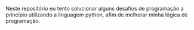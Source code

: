 Neste repositório eu tento solucionar alguns desafios de programação a princípio utilizando a linguagem python, afim de melhorar minha lógica de programação.
